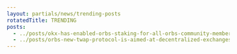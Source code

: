 ```yaml
---
layout: partials/news/trending-posts
rotatedTitle: TRENDING
posts:
  - ../posts/okx-has-enabled-orbs-staking-for-all-orbs-community-members.md
  - ../posts/orbs-new-twap-protocol-is-aimed-at-decentralized-exchanges-and-automated-market-makers.md
---
```


